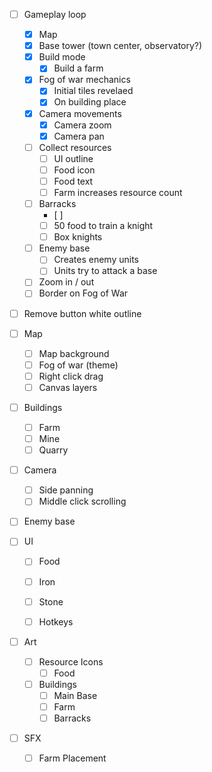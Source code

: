 
- [ ] Gameplay loop
	- [x] Map
	- [x] Base tower (town center, observatory?)
	- [x] Build mode
		- [x] Build a farm
	- [x] Fog of war mechanics
		- [x] Initial tiles revelaed
		- [x] On building place
	- [x] Camera movements
		- [x] Camera zoom
		- [x] Camera pan
	- [ ] Collect resources
		- [ ] UI outline
		- [ ] Food icon
		- [ ] Food text
		- [ ] Farm increases resource count
	- [ ] Barracks
		- [ ] 
		- [ ] 50 food to train a knight
		- [ ] Box knights
	- [ ] Enemy base
		- [ ] Creates enemy units
		- [ ] Units try to attack a base
	- [ ] Zoom in / out
	- [ ] Border on Fog of War

- [ ] Remove button white outline 

- [ ] Map
	- [ ] Map background
	- [ ] Fog of war (theme)
	- [ ] Right click drag
	- [ ] Canvas layers

- [ ] Buildings
	- [ ] Farm
	- [ ] Mine
	- [ ] Quarry

- [ ] Camera
	- [ ] Side panning
	- [ ] Middle click scrolling

- [ ] Enemy base

- [ ] UI
	- [ ] Food
	- [ ] Iron
	- [ ] Stone
	- [ ] Hotkeys


 - [ ] Art
	 - [ ] Resource Icons
		 - [ ] Food
	 - [ ] Buildings
		 - [ ] Main Base
		 - [ ] Farm
		 - [ ] Barracks

- [ ] SFX 
	- [ ] Farm Placement